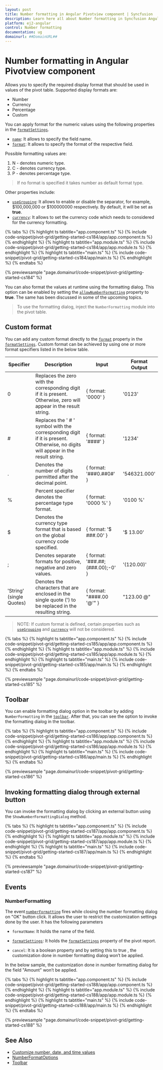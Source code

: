```yaml
---
layout: post
title: Number formatting in Angular Pivotview component | Syncfusion
description: Learn here all about Number formatting in Syncfusion Angular Pivotview component of Syncfusion Essential JS 2 and more.
platform: ej2-angular
control: Number formatting 
documentation: ug
domainurl: ##DomainURL##
---
```


# Number formatting in Angular Pivotview component

Allows you to specify the required display format that should be used in values of the pivot table. Supported display formats are:

* Number
* Currency
* Percentage
* Custom

You can apply format for the numeric values using the following properties in the [`formatSettings`](https://ej2.syncfusion.com/angular/documentation/api/pivotview/dataSourceSettings/#formatsettings).

* [`name`](https://ej2.syncfusion.com/angular/documentation/api/pivotview/formatSettingsModel/#name): It allows to specify the field name.
* [`format`](https://ej2.syncfusion.com/angular/documentation/api/pivotview/formatSettingsModel/#format): It allows to specify the format of the respective field.

Possible formatting values are:

1. N - denotes numeric type.
2. C - denotes currency type.
3. P - denotes percentage type.

> If no format is specified it takes number as default format type.

Other properties include:

* [`useGrouping`](https://ej2.syncfusion.com/angular/documentation/api/pivotview/formatSettingsModel/#usegrouping): It allows to enable or disable the separator, for example, $100,000,000 or $100000000 respectively. By default, it will be set as **true**.
* [`currency`](https://ej2.syncfusion.com/angular/documentation/api/pivotview/formatSettingsModel/#currency): It allows to set the currency code which needs to considered for the currency formatting.

{% tabs %}
{% highlight ts tabtitle="app.component.ts" %}
{% include code-snippet/pivot-grid/getting-started-cs184/app/app.component.ts %}
{% endhighlight %}
{% highlight ts tabtitle="app.module.ts" %}
{% include code-snippet/pivot-grid/getting-started-cs184/app/app.module.ts %}
{% endhighlight %}
{% highlight ts tabtitle="main.ts" %}
{% include code-snippet/pivot-grid/getting-started-cs184/app/main.ts %}
{% endhighlight %}
{% endtabs %}
  
{% previewsample "page.domainurl/code-snippet/pivot-grid/getting-started-cs184" %}

You can also format the values at runtime using the formatting dialog. This option can be enabled by setting the [`allowNumberFormatting`](https://ej2.syncfusion.com/angular/documentation/api/pivotview/#allownumberformatting) property to **true**. The same has been discussed in some of the upcoming topics.

> To use the formatting dialog, inject the `NumberFormatting` module into the pivot table.

## Custom format

You can add any custom format directly to the [`format`](https://ej2.syncfusion.com/angular/documentation/api/pivotview/formatSettingsModel/#format) property in the [`formatSettings`](https://ej2.syncfusion.com/angular/documentation/api/pivotview/dataSourceSettings/#formatsettings). Custom format can be achieved by using one or more format specifiers listed in the below table.

| Specifier | Description | Input | Format Output |
| ------- |--------------- | ---------------- | --------------- |
| 0 | Replaces the zero with the corresponding digit if it is present. Otherwise, zero will appear in the result string. | { format: '0000' } | '0123' |
| # | Replaces the ' # ' symbol with the corresponding digit if it is present. Otherwise, no digits will appear in the result string.| { format: '####' } | '1234' |
| . | Denotes the number of digits permitted after the decimal point. | { format: '###0.##0#' } | '546321.000' |
| % | Percent specifier denotes the percentage type format. | { format: '0000 %' } | '0100 %' |
| $ | Denotes the currency type format that is based on the global currency code specified. | { format: '$ ###.00' } | '$ 13.00' |
| ; | Denotes separate formats for positive, negative and zero values. | { format: '###.##;(###.00);-0' } | '(120.00)'    |
| 'String' (single Quotes) | Denotes the characters that are enclosed in the single quote (') to be replaced in the resulting string. | { format: "####.00 '@'" } | "123.00 @"    |

>NOTE: If custom format is defined, certain properties such as [`useGrouping`](https://ej2.syncfusion.com/angular/documentation/api/pivotview/formatSettingsModel/#usegrouping) and [`currency`](https://ej2.syncfusion.com/angular/documentation/api/pivotview/formatSettingsModel/#currency) will not be considered.

{% tabs %}
{% highlight ts tabtitle="app.component.ts" %}
{% include code-snippet/pivot-grid/getting-started-cs185/app/app.component.ts %}
{% endhighlight %}
{% highlight ts tabtitle="app.module.ts" %}
{% include code-snippet/pivot-grid/getting-started-cs185/app/app.module.ts %}
{% endhighlight %}
{% highlight ts tabtitle="main.ts" %}
{% include code-snippet/pivot-grid/getting-started-cs185/app/main.ts %}
{% endhighlight %}
{% endtabs %}
  
{% previewsample "page.domainurl/code-snippet/pivot-grid/getting-started-cs185" %}

## Toolbar

You can enable formatting dialog option in the toolbar by adding `NumberFormatting` in the [`toolbar`](https://ej2.syncfusion.com/angular/documentation/api/pivotview/#toolbar). After that, you can see the option to invoke the formatting dialog in the toolbar.

{% tabs %}
{% highlight ts tabtitle="app.component.ts" %}
{% include code-snippet/pivot-grid/getting-started-cs186/app/app.component.ts %}
{% endhighlight %}
{% highlight ts tabtitle="app.module.ts" %}
{% include code-snippet/pivot-grid/getting-started-cs186/app/app.module.ts %}
{% endhighlight %}
{% highlight ts tabtitle="main.ts" %}
{% include code-snippet/pivot-grid/getting-started-cs186/app/main.ts %}
{% endhighlight %}
{% endtabs %}
  
{% previewsample "page.domainurl/code-snippet/pivot-grid/getting-started-cs186" %}

## Invoking formatting dialog through external button

You can invoke the formatting dialog by clicking an external button using the `ShowNumberFormattingDialog` method.

{% tabs %}
{% highlight ts tabtitle="app.component.ts" %}
{% include code-snippet/pivot-grid/getting-started-cs187/app/app.component.ts %}
{% endhighlight %}
{% highlight ts tabtitle="app.module.ts" %}
{% include code-snippet/pivot-grid/getting-started-cs187/app/app.module.ts %}
{% endhighlight %}
{% highlight ts tabtitle="main.ts" %}
{% include code-snippet/pivot-grid/getting-started-cs187/app/main.ts %}
{% endhighlight %}
{% endtabs %}
  
{% previewsample "page.domainurl/code-snippet/pivot-grid/getting-started-cs187" %}

## Events

### NumberFormatting

The event [`numberFormatting`](https://ej2.syncfusion.com/angular/documentation/api/pivotview#numberformatting) fires while closing the number formatting dialog on "OK" button click. It allows the user to restrict the customization settings done by the user. It has the following parameters

* `formatName`: It holds the name of the field.

* [`formatSettings`](https://ej2.syncfusion.com/angular/documentation/api/pivotview/dataSourceSettings/#formatsettings): It holds the [`formatSettings`](https://ej2.syncfusion.com/angular/documentation/api/pivotview/dataSourceSettings/#formatsettings) property of the pivot report.

* `cancel`: It is a boolean property and by setting this to true , the customization done in number formatting dialog won’t be applied.

In the below sample, the customization done in number formatting dialog for the field "Amount" won’t be applied.

{% tabs %}
{% highlight ts tabtitle="app.component.ts" %}
{% include code-snippet/pivot-grid/getting-started-cs188/app/app.component.ts %}
{% endhighlight %}
{% highlight ts tabtitle="app.module.ts" %}
{% include code-snippet/pivot-grid/getting-started-cs188/app/app.module.ts %}
{% endhighlight %}
{% highlight ts tabtitle="main.ts" %}
{% include code-snippet/pivot-grid/getting-started-cs188/app/main.ts %}
{% endhighlight %}
{% endtabs %}
  
{% previewsample "page.domainurl/code-snippet/pivot-grid/getting-started-cs188" %}

## See Also

* [Customize number, date, and time values](./how-to/customize-number-date-and-time-values/)
* [NumberFormatOptions](https://ej2.syncfusion.com/angular/documentation/common/internationalization/)
* [Toolbar](./tool-bar)